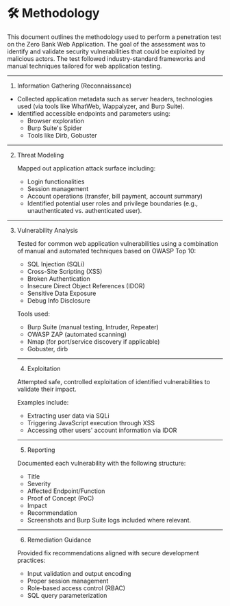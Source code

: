 # 🛠️ Methodology

This document outlines the methodology used to perform a penetration test on the Zero Bank Web Application. The goal of the assessment was to identify and validate security vulnerabilities that could be exploited by malicious actors. The test followed industry-standard frameworks and manual techniques tailored for web application testing.

---

1. Information Gathering (Reconnaissance)

- Collected application metadata such as server headers, technologies used (via tools like WhatWeb, Wappalyzer, and Burp Suite).
- Identified accessible endpoints and parameters using:
    - Browser exploration
    - Burp Suite's Spider
    - Tools like Dirb, Gobuster
 
---

2. Threat Modeling

    Mapped out application attack surface including:
     - Login functionalities
     - Session management
     - Account operations (transfer, bill payment, account summary)
     - Identified potential user roles and privilege boundaries (e.g., unauthenticated vs. authenticated user).
  

---

3. Vulnerability Analysis

    Tested for common web application vulnerabilities using a combination of manual and automated techniques based on OWASP Top 10:
     - SQL Injection (SQLi)
     - Cross-Site Scripting (XSS)
     - Broken Authentication
     - Insecure Direct Object References (IDOR)
     - Sensitive Data Exposure
     - Debug Info Disclosure

    Tools used:
      - Burp Suite (manual testing, Intruder, Repeater)
      - OWASP ZAP (automated scanning)
      - Nmap (for port/service discovery if applicable)
      - Gobuster, dirb
  
   ---

   4. Exploitation

    Attempted safe, controlled exploitation of identified vulnerabilities to validate their impact.

    Examples include:
     - Extracting user data via SQLi
     - Triggering JavaScript execution through XSS
     - Accessing other users' account information via IDOR
  
   ---

   5. Reporting

    Documented each vulnerability with the following structure:
     - Title
     - Severity
     - Affected Endpoint/Function
     - Proof of Concept (PoC)
     - Impact
     - Recommendation
     - Screenshots and Burp Suite logs included where relevant.
  
   ---

   6. Remediation Guidance

    Provided fix recommendations aligned with secure development practices:
      - Input validation and output encoding
      - Proper session management
      - Role-based access control (RBAC)
      - SQL query parameterization
